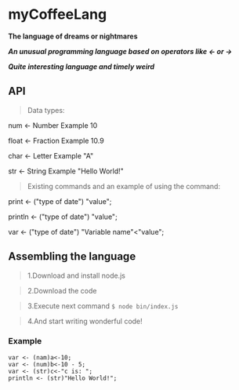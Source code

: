 # myCoffeeLang
**The language of dreams or nightmares**

***An unusual programming language based on operators like <strong><-</strong> or <strong>-></strong>***

***Quite interesting language and timely weird***

## API
  
>Data types:
  
  num   <- Number   Example 10
           
  float <- Fraction Example 10.9
  
  char  <- Letter   Example "A"
           
  str   <- String   Example "Hello World!"
  

>Existing commands and an example of using the command:
  
  print <- ("type of date") "value";
  
  println <- ("type of date") "value";
  
  var <- ("type of date") "Variable name"<"value";
           
## Assembling the language
>1.Download and install node.js

>2.Download the code
  
>3.Execute next command
`$ node bin/index.js`

>4.And start writing wonderful code!

### Example

```
var <- (nam)a<-10;
var <- (num)b<-10 - 5;
var <- (str)c<-"c is: ";
println <- (str)"Hello World!";
```
